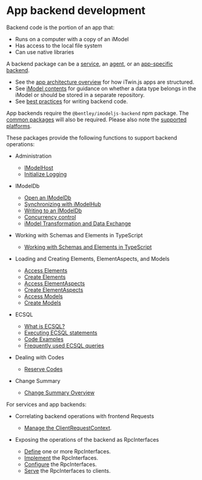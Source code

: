# App backend development

Backend code is the portion of an app that:

- Runs on a computer with a copy of an iModel
- Has access to the local file system
- Can use native libraries

A backend package can be a [service](../../learning/App.md#agents-and-services), an [agent](../../learning/App.md#agents-and-services), or an [app-specific backend](../../learning/App.md#app-backend).

- See the [app architecture overview](../../learning/SoftwareArchitecture.md) for how iTwin.js apps are structured.
- See [iModel contents](./iModelContents.md) for guidance on whether a data type belongs in the iModel or should be stored in a separate repository.
- See [best practices](./BestPractices.md) for writing backend code.

App backends require the `@bentley/imodeljs-backend` npm package.
The [common packages](../common/index.md) will also be required. Please also note the [supported platforms](../SupportedPlatforms.md).

These packages provide the following functions to support backend operations:

- Administration
  - [IModelHost](./IModelHost.md)
  - [Initialize Logging](../common/Logging.md)

- IModelDb
  - [Open an IModelDb](./IModelDb.md)
  - [Synchronizing with iModelHub](./IModelDbSync.md)
  - [Writing to an IModelDb](./IModelDbReadwrite.md)
  - [Concurrency control](./ConcurrencyControl.md)
  - [iModel Transformation and Data Exchange](../transformer/index.md)

- Working with Schemas and Elements in TypeScript
  - [Working with Schemas and Elements in TypeScript](./SchemasAndElementsInTypeScript.md)

- Loading and Creating Elements, ElementAspects, and Models
  - [Access Elements](./AccessElements.md)
  - [Create Elements](./CreateElements.md)
  - [Access ElementAspects](./AccessElementAspects.md)
  - [Create ElementAspects](./CreateElementAspects.md)
  - [Access Models](./AccessModels.md)
  - [Create Models](./CreateModels.md)

- ECSQL
  - [What is ECSQL?](../ECSQL.md)
  - [Executing ECSQL statements](./ExecutingECSQL.md)
  - [Code Examples](./ECSQLCodeExamples.md)
  - [Frequently used ECSQL queries](./ECSQL-queries.md)

- Dealing with Codes
  - [Reserve Codes](./ReserveCodes.md)

- Change Summary
  - [Change Summary Overview](../ChangeSummaries)

For services and app backends:

- Correlating backend operations with frontend Requests
  - [Manage the ClientRequestContext](./ManagingClientRequestContext.md).

- Exposing the operations of the backend as RpcInterfaces
  - [Define](../RpcInterface.md#define-the-interface) one or more RpcInterfaces.
  - [Implement](../RpcInterface.md#server-implementation) the RpcInterfaces.
  - [Configure](../RpcInterface.md#configure-interfaces) the RpcInterfaces.
  - [Serve](../RpcInterface.md#serve-the-interfaces) the RpcInterfaces to clients.

